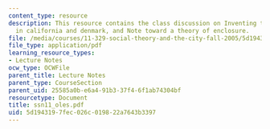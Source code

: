 ```yaml
---
content_type: resource
description: This resource contains the class discussion on Inventing the modern suburb
  in california and denmark, and Note toward a theory of enclosure.
file: /media/courses/11-329-social-theory-and-the-city-fall-2005/5d1943197fec026c019822a7643b3397_ssn11_oles.pdf
file_type: application/pdf
learning_resource_types:
- Lecture Notes
ocw_type: OCWFile
parent_title: Lecture Notes
parent_type: CourseSection
parent_uid: 25585a0b-e6a4-91b3-37f4-6f1ab74304bf
resourcetype: Document
title: ssn11_oles.pdf
uid: 5d194319-7fec-026c-0198-22a7643b3397
---
```

